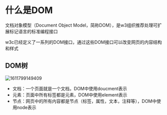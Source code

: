 # 什么是DOM

文档对象模型（Document Object Model，简称DOM），是w3组织推荐处理可扩展标记语言的标准编程接口

w3c已经定义了一系列的DOM接口，通过这些DOM接口可以改变网页的内容结构和样式



## DOM树





![1611799149409](C:\Users\Administrator\Desktop\Apls\images\tree.png)

+ 文档：一个页面就是一个文档，DOM中使用doucment表示
+ 元素：页面中所有标签都是元素，DOM中使用element表示
+ 节点：网页中的所有内容都是节点（标签，属性，文本，注释等），DOM中使用node表示
